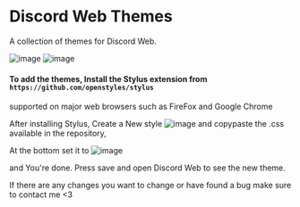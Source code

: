 # Discord Web Themes


A collection of themes for Discord Web.

![image](https://github.com/WhiteToggled/discord-web-themes/assets/105970637/2b7380a4-8d17-4b28-94b4-2948c16f2e6d)
![image](https://github.com/WhiteToggled/discord-dark-theme/assets/105970637/87c77925-2e52-4db6-9925-771f601831c3)

#### To add the themes, Install the Stylus extension from  `https://github.com/openstyles/stylus` 
supported on major web browsers such as FireFox and Google Chrome

After installing Stylus, Create a New style 
![image](https://github.com/WhiteToggled/discord-dark-theme/assets/105970637/c665401e-062b-4123-9933-b1fa2798bbf3)
and copypaste the .css available in the repository,

At the bottom set it to 
![image](https://github.com/WhiteToggled/discord-dark-theme/assets/105970637/557e3650-8a17-4515-ba39-db112b0229f6)

and You're done. Press save and open Discord Web to see the new theme.

If there are any changes you want to change or have found a bug make sure to contact me <3 

